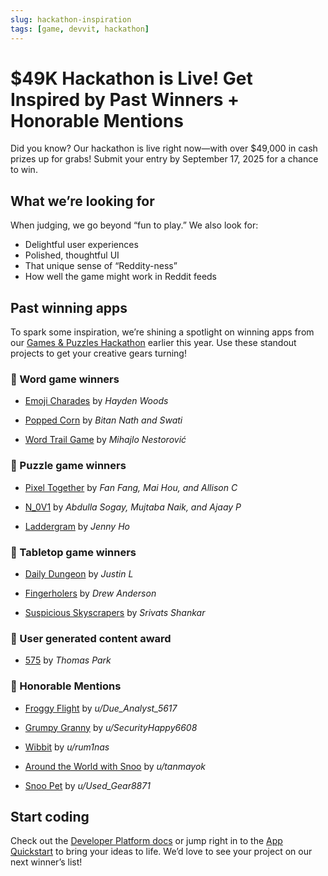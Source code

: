 ```yaml
---
slug: hackathon-inspiration
tags: [game, devvit, hackathon]
---
```


# $49K Hackathon is Live! Get Inspired by Past Winners + Honorable Mentions

Did you know? Our hackathon is live right now—with over $49,000 in cash prizes up for grabs! Submit your entry by September 17, 2025 for a chance to win.

## What we’re looking for
When judging, we go beyond “fun to play.” We also look for:

- Delightful user experiences
- Polished, thoughtful UI
- That unique sense of “Reddity-ness”
- How well the game might work in Reddit feeds


## Past winning apps
To spark some inspiration, we’re shining a spotlight on winning apps from our [Games & Puzzles Hackathon](https://www.reddit.com/r/Devvit/comments/1hvz8s8/announcing_the_games_and_puzzles_hackathon_winners/) earlier this year. Use these standout projects to get your creative gears turning!

### 📝 Word game winners

- [Emoji Charades](https://devpost.com/software/emoji-charades) by _Hayden Woods_

- [Popped Corn](https://redditgamesandpuzzles.devpost.com/submissions/595969-poppedcorn-the-blockbuster-movie-cryptic-anagram-word-game) by _Bitan Nath and Swati_

- [Word Trail Game](https://devpost.com/software/word-trail-game) by _Mihajlo Nestorović_


### 🧩 Puzzle game winners

- [Pixel Together](https://devpost.com/software/pixel-together) by _Fan Fang, Mai Hou, and Allison C_

- [N_0V1](https://devpost.com/software/n_0v1) by _Abdulla Sogay, Mujtaba Naik, and Ajaay P_

- [Laddergram](https://devpost.com/software/laddergram) by _Jenny Ho_


### 🎲 Tabletop game winners

- [Daily Dungeon](https://devpost.com/software/daily-dungeon) by _Justin L_

- [Fingerholers](https://devpost.com/software/fingerholers) by _Drew Anderson_

- [Suspicious Skyscrapers](https://devpost.com/software/suspicious-skyscraper) by _Srivats Shankar_


### 🌟 User generated content award

- [575](https://devpost.com/software/575) by _Thomas Park_

### 📯 Honorable Mentions 

- [Froggy Flight](https://worldslargesthackathon.devpost.com/submissions/701718-froggy-flight) by _u/Due_Analyst_5617_

- [Grumpy Granny](https://worldslargesthackathon.devpost.com/submissions/712067-grumpy-granny/judging) by _u/SecurityHappy6608_

- [Wibbit](https://worldslargesthackathon.devpost.com/submissions/738377-wibbit) by _u/rum1nas_

- [Around the World with Snoo](https://worldslargesthackathon.devpost.com/submissions/700211-around-the-world-with-snoo/judging) by _u/tanmayok_

- [Snoo Pet](https://worldslargesthackathon.devpost.com/submissions/740105-snoo-pet-your-early-2000s-nostalgia-game) by _u/Used_Gear8871_

## Start coding

Check out the [Developer Platform docs](https://developers.reddit.com/docs/) or jump right in to the [App Quickstart](https://developers.reddit.com/docs/quickstart/) to bring your ideas to life. We’d love to see your project on our next winner’s list!
